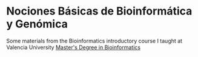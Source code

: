 # Nociones Básicas de Bioinformática y Genómica

Some materials from the Bioinformatics introductory course I taught at Valencia University
[Master's Degree in Bioinformatics](http://www.uv.es/uvweb/master-bioinformatica/es/master-universitario-bioinformatica-1285885000618.html)
